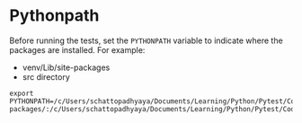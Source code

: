 # Pythonpath

Before running the tests, set the `PYTHONPATH` variable to indicate where the packages are installed.
For example:
- venv/Lib/site-packages
- src directory

```shell
export PYTHONPATH=/c/Users/schattopadhyaya/Documents/Learning/Python/Pytest/Code/practice/venv/Lib/site-packages/:/c/Users/schattopadhyaya/Documents/Learning/Python/Pytest/Code/practice/cards_proj/src
```